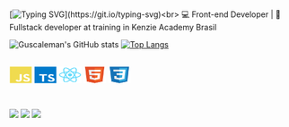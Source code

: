 [![Typing SVG](https://readme-typing-svg.herokuapp.com/?lines=Hello+World,+I´m+Isabelle+Bernardes!;I´m+a+Full+Stack+Developer.;Welcome+to+my+GitHub!)](https://git.io/typing-svg)<br>
 💻 Front-end Developer | 🧩 Fullstack developer at training in Kenzie Academy Brasil<br>

 ![Guscaleman's GitHub stats](https://github-readme-stats.vercel.app/api?username=fritzisabelle&count_private=true&show_icons=true&theme=radical&border_color=D93A7C)
 [![Top Langs](https://github-readme-stats.vercel.app/api/top-langs/?username=Guscaleman&theme=radical&border_color=D93A7C&layout=compact)](https://github.com/Guscaleman/github-readme-stats)

<div style="display: inline_block"><br>
  <img align="center" alt="Isa-Js" height="30" width="40" src="https://raw.githubusercontent.com/devicons/devicon/master/icons/javascript/javascript-plain.svg">
  <img align="center" alt="Isa-Ts" height="30" width="40" src="https://raw.githubusercontent.com/devicons/devicon/master/icons/typescript/typescript-plain.svg">
  <img align="center" alt="Isa-React" height="30" width="40" src="https://raw.githubusercontent.com/devicons/devicon/master/icons/react/react-original.svg">
  <img align="center" alt="Isa-HTML" height="30" width="40" src="https://raw.githubusercontent.com/devicons/devicon/master/icons/html5/html5-original.svg">
  <img align="center" alt="Isa-CSS" height="30" width="40" src="https://raw.githubusercontent.com/devicons/devicon/master/icons/css3/css3-original.svg">
</div>

  ##
 
<div> <br>
  <a href="https://instagram.com/guscaleman" target="_blank"><img src="https://img.shields.io/badge/-Instagram-%23E4405F?style=for-the-badge&logo=instagram&logoColor=white" target="_blank"></a>
  <a href = "mailto:gustavocaleman@gmail.com"><img src="https://img.shields.io/badge/-Gmail-%23333?style=for-the-badge&logo=gmail&logoColor=white" target="_blank"></a>
  <a href="https://www.linkedin.com/in/gustavo-caleman-9445b3209/" target="_blank"><img src="https://img.shields.io/badge/-LinkedIn-%230077B5?style=for-the-badge&logo=linkedin&logoColor=white" target="_blank"></a> 
  
</div>
